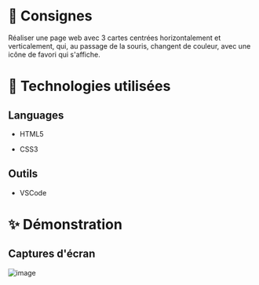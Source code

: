 <h1> 📝 Consignes</h1>

Réaliser une page web avec 3 cartes centrées horizontalement et verticalement, qui, au passage de la souris, changent de couleur, avec une icône de favori qui s'affiche.

<h1> 🔧 Technologies utilisées </h1>

<h2>Languages</h2>

- HTML5

- CSS3

<h2>Outils</h2>

- VSCode

<h1>✨ Démonstration</h1>

<h2>Captures d'écran</h2>
  
![image](https://github.com/user-attachments/assets/ae90f75d-e386-46c4-a425-c8f42fca0629)

